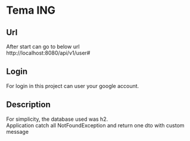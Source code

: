 # Tema ING
## Url
After start can go to below url \
http://localhost:8080/api/v1/user#

## Login
For login in this project can user your google account.

## Description
For simplicity, the database used was h2.\
Application catch all NotFoundException and return one dto with custom message

